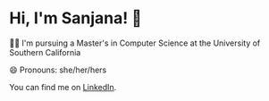 # Hi, I'm Sanjana! 👋

👩‍💻 I'm pursuing a Master's in Computer Science at the University of Southern California

😄 Pronouns: she/her/hers  

You can find me on [LinkedIn](https://www.linkedin.com/in/sanjanabaliga/).


<!--
**SanBlig/SanBlig** is a ✨ _special_ ✨ repository because its `README.md` (this file) appears on your GitHub profile.

Here are some ideas to get you started:

- 🔭 I’m currently working on ...
- 🌱 I’m currently learning ...
- 👯 I’m looking to collaborate on ...
- 🤔 I’m looking for help with ...
- 💬 Ask me about ...
- 📫 How to reach me: ...
- 😄 Pronouns: ...
- ⚡ Fun fact: ...
-->
